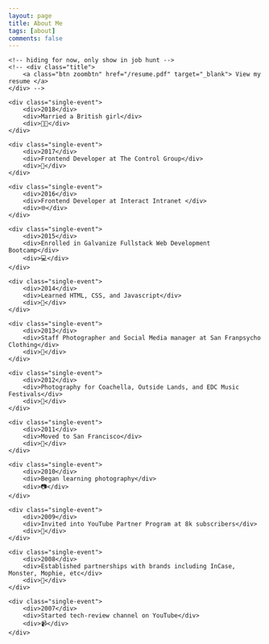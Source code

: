 ```yaml
---
layout: page
title: About Me
tags: [about]
comments: false
---
```

<div id="emoji-biography">
	
	<!-- hiding for now, only show in job hunt -->
	<!-- <div class="title">
		<a class="btn zoombtn" href="/resume.pdf" target="_blank"> View my resume </a>
	</div> -->

	<div class="single-event">
		<div>2018</div>
		<div>Married a British girl</div>
		<div>👰🏼</div>
	</div>

	<div class="single-event">
		<div>2017</div>
		<div>Frontend Developer at The Control Group</div>
		<div>🔶</div>
	</div>

	<div class="single-event">
		<div>2016</div>
		<div>Frontend Developer at Interact Intranet </div>
		<div>🌐</div>
	</div>

	<div class="single-event">
		<div>2015</div>
		<div>Enrolled in Galvanize Fullstack Web Development Bootcamp</div>
		<div>💻</div>
	</div>

	<div class="single-event">
		<div>2014</div>
		<div>Learned HTML, CSS, and Javascript</div>
		<div>🔧</div>
	</div>

	<div class="single-event">
		<div>2013</div>
		<div>Staff Photographer and Social Media manager at San Franpsycho Clothing</div>
		<div>👕</div>
	</div>

	<div class="single-event">
		<div>2012</div>
		<div>Photography for Coachella, Outside Lands, and EDC Music Festivals</div>
		<div>🎼</div>
	</div>

	<div class="single-event">
		<div>2011</div>
		<div>Moved to San Francisco</div>
		<div>🌉</div>
	</div>

	<div class="single-event">
		<div>2010</div>
		<div>Began learning photography</div>
		<div>📷</div>
	</div>
	
	<div class="single-event">
		<div>2009</div>
		<div>Invited into YouTube Partner Program at 8k subscribers</div>
		<div>🙌</div>
	</div>

	<div class="single-event">
		<div>2008</div>
		<div>Established partnerships with brands including InCase, Monster, Mophie, etc</div>
		<div>📱</div>
	</div>
	
	<div class="single-event">
		<div>2007</div>
		<div>Started tech-review channel on YouTube</div>
		<div>📹</div>
	</div>
</div>